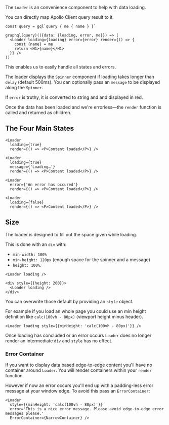 The `Loader` is an convenience component to help with data loading.

You can directly map Apollo Client query result to it.

```code|lang-jsx
const query = gql`query { me { name } }`

graphql(query)(({data: {loading, error, me}}) => (
  <Loader loading={loading} error={error} render={() => {
    const {name} = me
    return <H1>{name}</H1>
  }} />
))
```

This enables us to easily handle all states and errors.

The loader displays the `Spinner` component if loading takes longer than `delay` (default 500ms). You can optionally pass an `message` to be displayed along the `Spinner`.

If `error` is truthy, it is converted to string and and displayed in red.

Once the data has been loaded and we're errorless—the `render` function is called and returned as children.

## The Four Main States

```react|span-3
<Loader
  loading={true}
  render={() => <P>Content loaded</P>} />
```

```react|span-3
<Loader
  loading={true}
  message={'Loading…'}
  render={() => <P>Content loaded</P>} />
```

```react|span-3
<Loader
  error={'An error has occured'}
  render={() => <P>Content loaded</P>} />
```

```react|span-3
<Loader
  loading={false}
  render={() => <P>Content loaded</P>} />
```

## Size

The loader is designed to fill out the space given while loading.

This is done with an `div` with:
- `min-width: 100%`
- `min-height: 120px` (enough space for the spinner and a message)
- `height: 100%`.

```react|span-3
<Loader loading />
```

```react|span-3
<div style={{height: 200}}>
  <Loader loading />
</div>
```

You can overwrite those default by providing an `style` object.

For example if you load an whole page you could use an min height definition like `calc(100vh - 80px)` (viewport height minus header).

```code|lang-jsx
<Loader loading style={{minHeight: 'calc(100vh - 80px)'}} />
```

Once loading has concluded or an error occurs `Loader` does no longer render an intermediate `div` and `style` has no effect.

### Error Container

If you want to display data based edge-to-edge content you'll have no container around `Loader`. You will render containers within your `render` function.

However if now an error occurs you'll end up with a padding-less error message at your window edge. To avoid this pass an `ErrorContainer`:

```react|responsive
<Loader
  style={{minHeight: 'calc(100vh - 80px)'}}
  error='This is a nice error message. Please avoid edge-to-edge error messages please.'
  ErrorContainer={NarrowContainer} />
```
